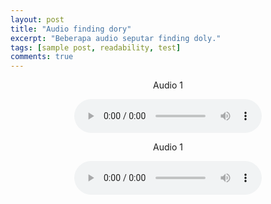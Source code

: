 ```yaml
---
layout: post
title: "Audio finding dory"
excerpt: "Beberapa audio seputar finding doly."
tags: [sample post, readability, test]
comments: true
---
```

<center>

Audio 1

</center>
<center>

 <audio controls width>
  <source src="ss.ogg" type="audio/ogg">
  <source src="ss.mp3" type="audio/mpeg">
Your browser does not support the audio element.
</audio>

</center>

<center>

Audio 1

</center>
<center>

 <audio controls width>
  <source src="ss.ogg" type="audio/ogg">
  <source src="ss.mp3" type="audio/mpeg">
Your browser does not support the audio element.
</audio>

</center>
